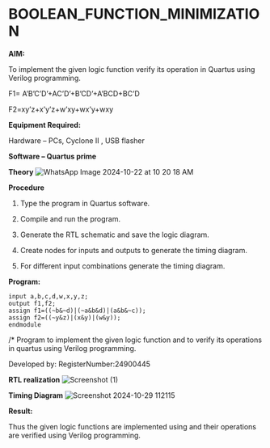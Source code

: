 # BOOLEAN_FUNCTION_MINIMIZATION

**AIM:**

To implement the given logic function verify its operation in Quartus using Verilog programming.

F1= A’B’C’D’+AC’D’+B’CD’+A’BCD+BC’D 

F2=xy’z+x’y’z+w’xy+wx’y+wxy

**Equipment Required:**

Hardware – PCs, Cyclone II , USB flasher

**Software – Quartus prime**

**Theory**
![WhatsApp Image 2024-10-22 at 10 20 18 AM](https://github.com/user-attachments/assets/2fa68466-a84e-4fd8-a007-cae84098c24d)



**Procedure**

1.	Type the program in Quartus software.

2.	Compile and run the program.

3.	Generate the RTL schematic and save the logic diagram.

4.	Create nodes for inputs and outputs to generate the timing diagram.

5.	For different input combinations generate the timing diagram.


**Program:**
```module exp2(a,b,c,d,f1,w,x,y,z,f2);
input a,b,c,d,w,x,y,z;
output f1,f2;
assign f1=((~b&~d)|(~a&b&d)|(a&b&~c));
assign f2=((~y&z)|(x&y)|(w&y));
endmodule
```

/* Program to implement the given logic function and to verify its operations in quartus using Verilog programming. 

Developed by: RegisterNumber:24900445


**RTL realization**
![Screenshot (1)](https://github.com/user-attachments/assets/7a0629cc-d6e2-466d-946b-91cba124c4ff)






**Timing Diagram**
![Screenshot 2024-10-29 112115](https://github.com/user-attachments/assets/c995db4d-734d-4067-9b08-016fdf3ad4e9)


**Result:**

Thus the given logic functions are implemented using and their operations are verified using Verilog programming.

